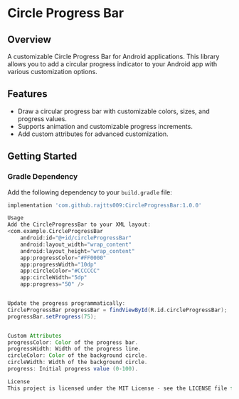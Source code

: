 # Circle Progress Bar

## Overview
A customizable Circle Progress Bar for Android applications. This library allows you to add a circular progress indicator to your Android app with various customization options.

## Features
- Draw a circular progress bar with customizable colors, sizes, and progress values.
- Supports animation and customizable progress increments.
- Add custom attributes for advanced customization.

## Getting Started

### Gradle Dependency

Add the following dependency to your `build.gradle` file:

```gradle
implementation 'com.github.rajtts009:CircleProgressBar:1.0.0'

Usage
Add the CircleProgressBar to your XML layout:
<com.example.CircleProgressBar
    android:id="@+id/circleProgressBar"
    android:layout_width="wrap_content"
    android:layout_height="wrap_content"
    app:progressColor="#FF0000"
    app:progressWidth="10dp"
    app:circleColor="#CCCCCC"
    app:circleWidth="5dp"
    app:progress="50" />


Update the progress programmatically:
CircleProgressBar progressBar = findViewById(R.id.circleProgressBar);
progressBar.setProgress(75);


Custom Attributes
progressColor: Color of the progress bar.
progressWidth: Width of the progress line.
circleColor: Color of the background circle.
circleWidth: Width of the background circle.
progress: Initial progress value (0-100).

License
This project is licensed under the MIT License - see the LICENSE file for details.
